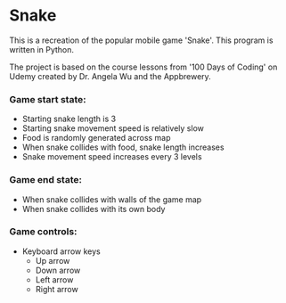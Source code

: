 <h1>Snake</h1>

This is a recreation of the popular mobile game 'Snake'. This program is written in Python.

The project is based on the course lessons from '100 Days of Coding' on Udemy created by Dr. Angela Wu and the Appbrewery.

<h3>Game start state: </h3>
<ul><li>Starting snake length is 3</li>
<li>Starting snake movement speed is relatively slow</li>
<li>Food is randomly generated across map</li>
<li>When snake collides with food, snake length increases</li>
<li>Snake movement speed increases every 3 levels</li>
</ul>

<h3>Game end state: </h3>
<ul><li>When snake collides with walls of the game map</li>
<li>When snake collides with its own body</li>
</ul>

<h3>Game controls: </h3>
<ul><li>Keyboard arrow keys<ul><li>Up arrow</li><li>Down arrow</li><li>Left arrow</li><li>Right arrow</li></ul></li>
</ul>

